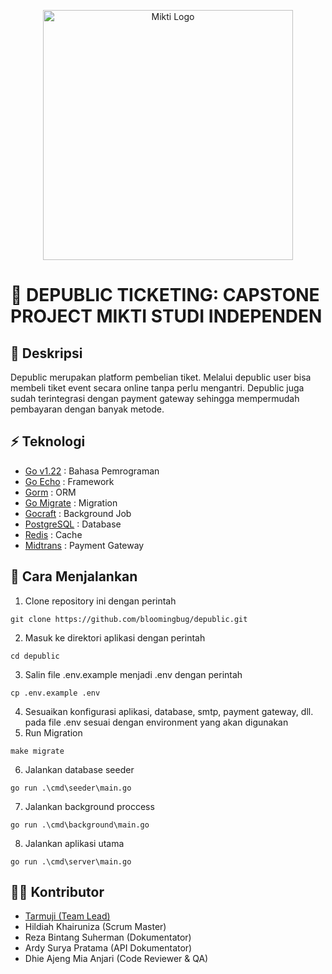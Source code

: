 <p style="text-align: center"><a href="https://mikti.id" target="_blank"><img src="https://mikti.id/assets/images/resources/logo-1.png" width="400" alt="Mikti Logo"></a></p>

# 🎫 DEPUBLIC TICKETING: CAPSTONE PROJECT MIKTI STUDI INDEPENDEN

## 🌻 Deskripsi
Depublic merupakan platform pembelian tiket. Melalui depublic user bisa membeli tiket event secara online tanpa perlu mengantri.
Depublic juga sudah terintegrasi dengan payment gateway sehingga mempermudah pembayaran dengan banyak metode.

## ⚡ Teknologi

- [Go v1.22](https://go.dev/) : Bahasa Pemrograman
- [Go Echo](https://echo.labstack.com/) : Framework
- [Gorm](https://gorm.io/docs/query.html) : ORM
- [Go Migrate](https://github.com/golang-migrate/migrate) : Migration
- [Gocraft](https://github.com/gocraft/work) : Background Job
- [PostgreSQL](https://www.postgresql.org/) : Database
- [Redis](https://redis.io/) : Cache
- [Midtrans](https://midtrans.com/) : Payment Gateway

## 🚩 Cara Menjalankan
1. Clone repository ini dengan perintah

```git
git clone https://github.com/bloomingbug/depublic.git
```
2. Masuk ke direktori aplikasi dengan perintah

```
cd depublic
```
3. Salin file .env.example menjadi .env dengan perintah

```
cp .env.example .env
```
4. Sesuaikan konfigurasi aplikasi, database, smtp, payment gateway, dll.  pada file .env sesuai dengan environment yang akan digunakan
5. Run Migration

```
make migrate
```

6. Jalankan database seeder

```
go run .\cmd\seeder\main.go
```
7. Jalankan background proccess

```
go run .\cmd\background\main.go
```
8. Jalankan aplikasi utama

```
go run .\cmd\server\main.go
```

## 👨‍💻 Kontributor

- [Tarmuji (Team Lead)](https://www.linkedin.com/in/tarmuji-tarmuji/)
- Hildiah Khairuniza (Scrum Master)
- Reza Bintang Suherman (Dokumentator)
- Ardy Surya Pratama (API Dokumentator)
- Dhie Ajeng Mia Anjari (Code Reviewer & QA)
